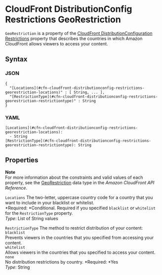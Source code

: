 # CloudFront DistributionConfig Restrictions GeoRestriction<a name="aws-properties-cloudfront-distributionconfig-restrictions-georestriction"></a>

`GeoRestriction` is a property of the [CloudFront DistributionConfiguration Restrictions](aws-properties-cloudfront-distributionconfig-restrictions.md) property that describes the countries in which Amazon CloudFront allows viewers to access your content\.

## Syntax<a name="w3ab2c21c14d223b5"></a>

### JSON<a name="aws-properties-cloudfront-distributionconfig-restrictions-georestriction-syntax.json"></a>

```
{
  "[Locations](#cfn-cloudfront-distributionconfig-restrictions-georestriction-locations)" : [ String, ... ],
  "[RestrictionType](#cfn-cloudfront-distributionconfig-restrictions-georestriction-restrictiontype)" : String
}
```

### YAML<a name="aws-properties-cloudfront-distributionconfig-restrictions-georestriction-syntax.yaml"></a>

```
[Locations](#cfn-cloudfront-distributionconfig-restrictions-georestriction-locations):
  - String
[RestrictionType](#cfn-cloudfront-distributionconfig-restrictions-georestriction-restrictiontype): String
```

## Properties<a name="w3ab2c21c14d223b7"></a>

**Note**  
For more information about the constraints and valid values of each property, see the [GeoRestriction](http://docs.aws.amazon.com/cloudfront/latest/APIReference/API_GeoRestriction.html) data type in the *Amazon CloudFront API Reference*\.

`Locations`  <a name="cfn-cloudfront-distributionconfig-restrictions-georestriction-locations"></a>
The two\-letter, uppercase country code for a country that you want to include in your blacklist or whitelist\.  
*Required: *Conditional\. Required if you specified `blacklist` or `whitelist` for the `RestrictionType` property\.  
*Type*: List of String values

`RestrictionType`  <a name="cfn-cloudfront-distributionconfig-restrictions-georestriction-restrictiontype"></a>
The method to restrict distribution of your content:    
`blacklist`  
Prevents viewers in the countries that you specified from accessing your content\.  
`whitelist`  
Allows viewers in the countries that you specified to access your content\.  
`none`  
No distribution restrictions by country\.
*Required: *Yes  
*Type*: String